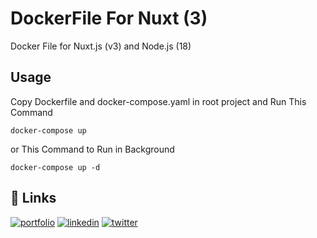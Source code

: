 
# DockerFile For Nuxt (3)

Docker File for Nuxt.js (v3) and Node.js (18)



## Usage

Copy Dockerfile and docker-compose.yaml in root project and Run This Command
```
docker-compose up 
```
or This Command to Run in Background
```
docker-compose up -d
```


## 🔗 Links
[![portfolio](https://img.shields.io/badge/my_portfolio-000?style=for-the-badge&logo=ko-fi&logoColor=white)](https://vahidrezazadeh.ir/)
[![linkedin](https://img.shields.io/badge/linkedin-0A66C2?style=for-the-badge&logo=linkedin&logoColor=white)](https://www.linkedin.com/in/vahidrezazadeh/)
[![twitter](https://img.shields.io/badge/twitter-1DA1F2?style=for-the-badge&logo=twitter&logoColor=white)](https://twitter.com/vahidrezazadeh5)

